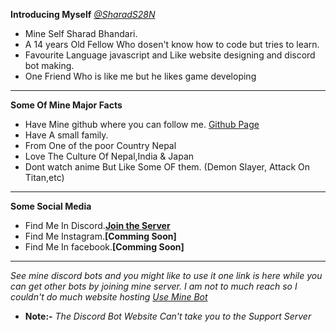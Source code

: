 **Introducing Myself** *[@SharadS28N](https://github.com/SharadS28N)*

- Mine Self Sharad Bhandari. 
- A 14 years Old Fellow Who dosen't know how to code but tries to learn.
- Favourite Language javascript and Like website designing and discord bot making.
- One Friend Who is like me but he likes game developing
______________________________________________
**Some Of Mine Major Facts**

- Have Mine github where you can follow me. [Github Page](https://github.com/SharadS28N)
- Have A small family.
- From One of the poor Country Nepal
- Love The Culture Of Nepal,India & Japan
- Dont watch anime But Like Some OF them. (Demon Slayer, Attack On Titan,etc)
______________________________________________
**Some Social Media**

- Find Me In Discord.**[Join the Server](https://discord.gg/csV7CsNsmt)**
- Find Me Instagram.**[Comming Soon]**
- Find Me  In facebook.**[Comming Soon]**
___________________________________________________
*See mine discord bots and you might like to use it one link is here while you can get other bots by joining mine server. I am not to much reach so I couldn't do much website hosting [Use Mine Bot](https://video-mania.herokuapp.com/)*
- **Note:-** *The Discord Bot Website Can't take you to the Support Server*
